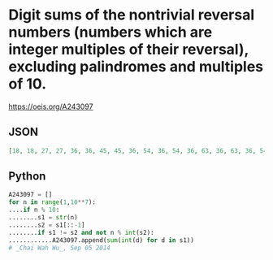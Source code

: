 # Digit sums of the nontrivial reversal numbers \(numbers which are integer multiples of their reversal\), excluding palindromes and multiples of 10\.
https://oeis.org/A243097
## JSON
```JSON
[18, 18, 27, 27, 36, 36, 45, 45, 36, 54, 36, 54, 36, 63, 36, 63, 36, 54, 72, 36, 54, 72, 36, 54, 81, 36, 54, 81, 36, 54, 54, 72, 90, 36, 54, 54, 72, 90, 36, 63, 54, 72, 99, 36, 63, 54, 72, 99, 36, 54, 72, 54, 72, 72, 90, 108, 36, 54, 72, 54, 72, 72, 90, 108]
```
## Python
```Python
A243097 = []
for n in range(1,10**7):
....if n % 10:
........s1 = str(n)
........s2 = s1[::-1]
........if s1 != s2 and not n % int(s2):
............A243097.append(sum(int(d) for d in s1))
# _Chai Wah Wu_, Sep 05 2014
```
